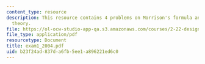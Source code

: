 ```yaml
---
content_type: resource
description: This resource contains 4 problems on Morrison's formula and LTI system
  theory.
file: https://ol-ocw-studio-app-qa.s3.amazonaws.com/courses/2-22-design-principles-for-ocean-vehicles-13-42-spring-2005/b23f24ad837da6fb5ee1a896221ed6c0_exam1_2004.pdf
file_type: application/pdf
resourcetype: Document
title: exam1_2004.pdf
uid: b23f24ad-837d-a6fb-5ee1-a896221ed6c0
---
```

